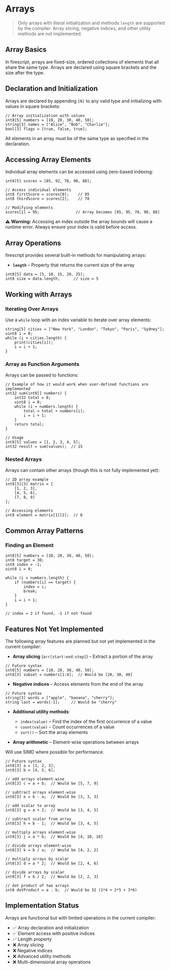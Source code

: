 # Arrays

> Only arrays with literal initialization and methods `length` are supported by the compiler. Array slicing, negative indices, and other utility methods are not implemented.

## Array Basics

In firescript, arrays are fixed-size, ordered collections of elements that all share the same type. Arrays are declared using square brackets and the size after the type.

## Declaration and Initialization

Arrays are declared by appending `[N]` to any valid type and initializing with values in square brackets:

```firescript
// Array initialization with values
int8[5] numbers = [10, 20, 30, 40, 50];
string[3] names = ["Alice", "Bob", "Charlie"];
bool[3] flags = [true, false, true];
```

All elements in an array must be of the same type as specified in the declaration.

## Accessing Array Elements

Individual array elements can be accessed using zero-based indexing:

```firescript
int8[5] scores = [85, 92, 78, 90, 88];

// Access individual elements
int8 firstScore = scores[0];    // 85
int8 thirdScore = scores[2];    // 78

// Modifying elements
scores[1] = 95;                // Array becomes [85, 95, 78, 90, 88]
```

⚠️ **Warning:** Accessing an index outside the array bounds will cause a runtime error. Always ensure your index is valid before access.

## Array Operations

firescript provides several built-in methods for manipulating arrays:

- **`length`** – Property that returns the current size of the array

```firescript
int8[5] data = [5, 10, 15, 20, 25];
int8 size = data.length;      // size = 5
```

## Working with Arrays

### Iterating Over Arrays

Use a `while` loop with an index variable to iterate over array elements:

```firescript
string[5] cities = ["New York", "London", "Tokyo", "Paris", "Sydney"];
uint8 i = 0;
while (i < cities.length) {
    print(cities[i]);
    i = i + 1;
}
```

### Array as Function Arguments

Arrays can be passed to functions:

```firescript
// Example of how it would work when user-defined functions are implemented
int32 sum(int8[] numbers) {
    int32 total = 0;
    uint8 i = 0;
    while (i < numbers.length) {
        total = total + numbers[i];
        i = i + 1;
    }
    return total;
}

// Usage
int8[5] values = [1, 2, 3, 4, 5];
int32 result = sum(values);  // 15
```

### Nested Arrays

Arrays can contain other arrays (though this is not fully implemented yet):

```firescript
// 2D array example
int8[3][3] matrix = [
    [1, 2, 3],
    [4, 5, 6],
    [7, 8, 9]
];

// Accessing elements
int8 element = matrix[1][2];  // 6
```

## Common Array Patterns

### Finding an Element

```firescript
int8[5] numbers = [10, 20, 30, 40, 50];
int8 target = 30;
int8 index = -1;
uint8 i = 0;

while (i < numbers.length) {
    if (numbers[i] == target) {
        index = i;
        break;
    }
    i = i + 1;
}

// index = 2 if found, -1 if not found
```

## Features Not Yet Implemented

The following array features are planned but not yet implemented in the current compiler:

- **Array slicing** (`arr[start:end:step]`) – Extract a portion of the array

```firescript
// Future syntax
int8[5] numbers = [10, 20, 30, 40, 50];
int8[3] subset = numbers[1:4];  // Would be [20, 30, 40]
```

- **Negative indices** – Access elements from the end of the array

```firescript
// Future syntax
string[3] words = ["apple", "banana", "cherry"];
string last = words[-1];     // Would be "cherry"
```

- **Additional utility methods**:
  - `index(value)` – Find the index of the first occurrence of a value
  - `count(value)` – Count occurrences of a value
  - `sort()` – Sort the array elements

- **Array arithmetic** – Element-wise operations between arrays

Will use SIMD where possible for performance.

```firescript
// Future syntax
int8[3] a = [1, 2, 3];
int8[3] b = [4, 5, 6];

// add arrays element-wise
int8[3] c = a + b;  // Would be [5, 7, 9]

// subtract arrays element-wise
int8[3] e = b - a;  // Would be [3, 3, 3]

// add scalar to array
int8[3] g = a + 2;  // Would be [3, 4, 5]

// subtract scalar from array
int8[3] h = b - 1;  // Would be [3, 4, 5]

// multiply arrays element-wise
int8[3] j = a * b;  // Would be [4, 10, 18]

// divide arrays element-wise
int8[3] k = b / a;  // Would be [4, 2, 2]

// multiply arrays by scalar
int8[3] d = a * 2;  // Would be [2, 4, 6]

// divide arrays by scalar
int8[3] f = b / 2;  // Would be [2, 2, 3]

// dot product of two arrays
int8 dotProduct = a . b;  // Would be 32 (1*4 + 2*5 + 3*6)
```

## Implementation Status

Arrays are functional but with limited operations in the current compiler:

- ✅ Array declaration and initialization
- ✅ Element access with positive indices
- ✅ Length property
- ❌ Array slicing
- ❌ Negative indices
- ❌ Advanced utility methods
- ❌ Multi-dimensional array operations
